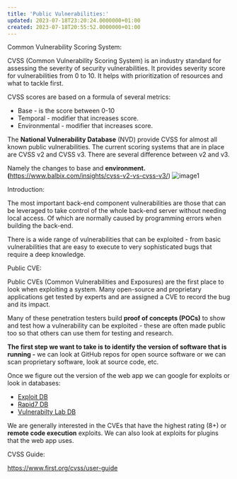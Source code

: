 ```yaml
---
title: 'Public Vulnerabilities:'
updated: 2023-07-18T23:20:24.0000000+01:00
created: 2023-07-18T20:55:52.0000000+01:00
---
```


Common Vulnerability Scoring System:

CVSS (Common Vulnerability Scoring System) is an industry standard for assessing the severity of security vulnerabilities. It provides severity score for vulnerabilities from 0 to 10. It helps with prioritization of resources and what to tackle first.

CVSS scores are based on a formula of several metrics:

- Base - is the score between 0-10
- Temporal - modifier that increases score.
- Environmental - modifier that increases score.

The **National Vulnerability Database** (NVD) provide CVSS for almost all known public vulnerabilities. The current scoring systems that are in place are CVSS v2 and CVSS v3. There are several difference between v2 and v3.

Namely the changes to base and **environment. (**<https://www.balbix.com/insights/cvss-v2-vs-cvss-v3/>)
![image1](../../../../_resources/image1-114.png)

Introduction:

The most important back-end component vulnerabilities are those that can be leveraged to take control of the whole back-end server without needing local access. Of which are normally caused by programming errors when building the back-end.

There is a wide range of vulnerabilities that can be exploited - from basic vulnerabilities that are easy to execute to very sophisticated bugs that require a deep knowledge.

Public CVE:

Public CVEs (Common Vulnerabilities and Exposures) are the first place to look when exploiting a system. Many open-source and proprietary applications get tested by experts and are assigned a CVE to record the bug and its impact.

Many of these penetration testers build **proof of concepts (POCs)** to show and test how a vulnerability can be exploited - these are often made public too so that others can use them for testing and research.

**The first step we want to take is to identify the version of software that is running -** we can look at GitHub repos for open source software or we can scan proprietary software, look at source code, etc.

Once we figure out the version of the web app we can google for exploits or look in databases:

- [Exploit DB](https://www.exploit-db.com/)
- [Rapid7 DB](https://www.rapid7.com/db/)
- [Vulnerabilty Lab DB](https://www.vulnerability-lab.com/)

We are generally interested in the CVEs that have the highest rating (8+) or **remote code execution** exploits. We can also look at exploits for plugins that the web app uses.

CVSS Guide:

<https://www.first.org/cvss/user-guide>

